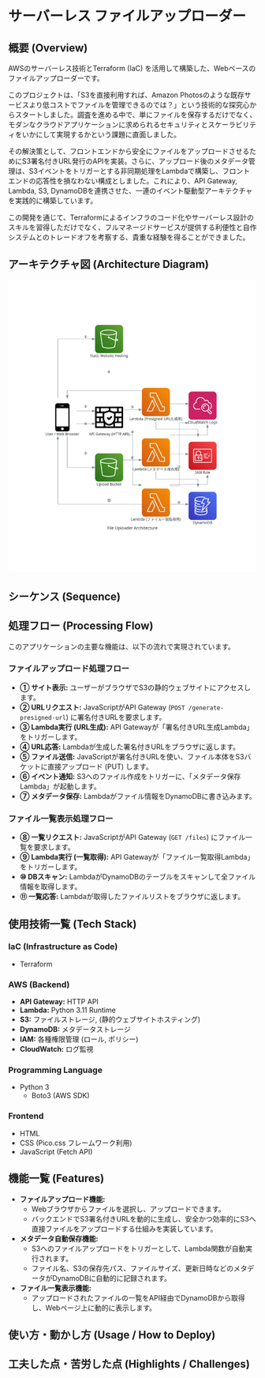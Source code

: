 # サーバーレス ファイルアップローダー

## 概要 (Overview)
AWSのサーバーレス技術とTerraform (IaC) を活用して構築した、Webベースのファイルアップローダーです。

このプロジェクトは、「S3を直接利用すれば、Amazon Photosのような既存サービスより低コストでファイルを管理できるのでは？」という技術的な探究心からスタートしました。調査を進める中で、単にファイルを保存するだけでなく、モダンなクラウドアプリケーションに求められるセキュリティとスケーラビリティをいかにして実現するかという課題に直面しました。

その解決策として、フロントエンドから安全にファイルをアップロードさせるためにS3署名付きURL発行のAPIを実装。さらに、アップロード後のメタデータ管理は、S3イベントをトリガーとする非同期処理をLambdaで構築し、フロントエンドの応答性を損なわない構成としました。これにより、API Gateway, Lambda, S3, DynamoDBを連携させた、一連のイベント駆動型アーキテクチャを実践的に構築しています。

この開発を通じて、Terraformによるインフラのコード化やサーバーレス設計のスキルを習得しただけでなく、フルマネージドサービスが提供する利便性と自作システムとのトレードオフを考察する、貴重な経験を得ることができました。
## アーキテクチャ図 (Architecture Diagram)

![サーバーレスファイルアップローダー構成図](images/file_uploader_architecture.png)
## シーケンス (Sequence)

## 処理フロー (Processing Flow)

このアプリケーションの主要な機能は、以下の流れで実現されています。

### ファイルアップロード処理フロー

- **① サイト表示:** ユーザーがブラウザでS3の静的ウェブサイトにアクセスします。
- **② URLリクエスト:** JavaScriptがAPI Gateway (`POST /generate-presigned-url`) に署名付きURLを要求します。
- **③ Lambda実行 (URL生成):** API Gatewayが「署名付きURL生成Lambda」をトリガーします。
- **④ URL応答:** Lambdaが生成した署名付きURLをブラウザに返します。
- **⑤ ファイル送信:** JavaScriptが署名付きURLを使い、ファイル本体をS3バケットに直接アップロード (PUT) します。
- **⑥ イベント通知:** S3へのファイル作成をトリガーに、「メタデータ保存Lambda」が起動します。
- **⑦ メタデータ保存:** Lambdaがファイル情報をDynamoDBに書き込みます。

### ファイル一覧表示処理フロー

- **⑧ 一覧リクエスト:** JavaScriptがAPI Gateway (`GET /files`) にファイル一覧を要求します。
- **⑨ Lambda実行 (一覧取得):** API Gatewayが「ファイル一覧取得Lambda」をトリガーします。
- **⑩ DBスキャン:** LambdaがDynamoDBのテーブルをスキャンして全ファイル情報を取得します。
- **⑪ 一覧応答:** Lambdaが取得したファイルリストをブラウザに返します。

## 使用技術一覧 (Tech Stack)

### IaC (Infrastructure as Code)
- Terraform

### AWS (Backend)
- **API Gateway:** HTTP API
- **Lambda:** Python 3.11 Runtime
- **S3:** ファイルストレージ, (静的ウェブサイトホスティング)
- **DynamoDB:** メタデータストレージ
- **IAM:** 各種権限管理 (ロール, ポリシー)
- **CloudWatch:** ログ監視

### Programming Language
- Python 3
  - Boto3 (AWS SDK)

### Frontend
- HTML
- CSS (Pico.css フレームワーク利用)
- JavaScript (Fetch API)

## 機能一覧 (Features)

- **ファイルアップロード機能:**
  - Webブラウザからファイルを選択し、アップロードできます。
  - バックエンドでS3署名付きURLを動的に生成し、安全かつ効率的にS3へ直接ファイルをアップロードする仕組みを実装しています。
- **メタデータ自動保存機能:**
  - S3へのファイルアップロードをトリガーとして、Lambda関数が自動実行されます。
  - ファイル名、S3の保存先パス、ファイルサイズ、更新日時などのメタデータがDynamoDBに自動的に記録されます。
- **ファイル一覧表示機能:**
  - アップロードされたファイルの一覧をAPI経由でDynamoDBから取得し、Webページ上に動的に表示します。

## 使い方・動かし方 (Usage / How to Deploy)

## 工夫した点・苦労した点 (Highlights / Challenges)
